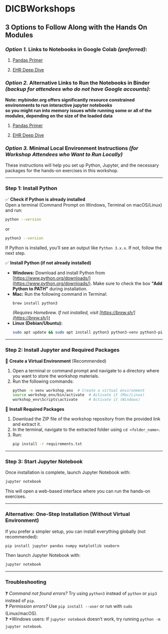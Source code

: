 # DICBWorkshops

## 3 Options to Follow Along with the Hands On Modules

### *Option 1.* Links to Notebooks in Google Colab *(preferred)*:

1. [Pandas Primer](https://colab.research.google.com/github/btwooton/DICBWorkshops/blob/master/PandasAndNumpyPrimer.ipynb)

2. [EHR Deep Dive](https://colab.research.google.com/github/btwooton/DICBWorkshops/blob/master/EHRDeepDive_Diabetes.ipynb)

### *Option 2.* Alternative Links to Run the Notebooks in Binder *(backup for attendees who do not have Google accounts)*:
**Note: mybinder.org offers significantly resource constrained environments to run interactive jupyter notebooks**  \
**so you might run into memory issues while running some or all of the modules, depending on the size of the loaded data**
1. [Pandas Primer](https://mybinder.org/v2/gh/btwooton/DICBWorkshops/master?filepath=PandasAndNumpyPrimer.ipynb)

2. [EHR Deep Dive](https://mybinder.org/v2/gh/btwooton/DICBWorkshops/master?filepath=EHRDeepDive_Diabetes.ipynb)

### *Option 3.* Minimal Local Environment Instructions *(for Workshop Attendees who Want to Run Locally)* 

These instructions will help you set up Python, Jupyter, and the necessary packages for the hands-on exercises in this workshop.  

---

### **Step 1: Install Python**  
✅ **Check if Python is already installed**  
Open a terminal (Command Prompt on Windows, Terminal on macOS/Linux) and run:  
```sh
python --version
```
or  
```sh
python3 --version
```  
If Python is installed, you’ll see an output like `Python 3.x.x`. If not, follow the next step.  

✅ **Install Python (if not already installed)**  
- **Windows:** Download and install Python from [https://www.python.org/downloads/](https://www.python.org/downloads/). Make sure to check the box **"Add Python to PATH"** during installation.  
- **Mac:** Run the following command in Terminal:  
  ```sh
  brew install python3
  ```  
  *(Requires Homebrew. If not installed, visit [https://brew.sh/](https://brew.sh/))*  
- **Linux (Debian/Ubuntu):**  
  ```sh
  sudo apt update && sudo apt install python3 python3-venv python3-pip
  ```  

---

### **Step 2: Install Jupyter and Required Packages**  
📌 **Create a Virtual Environment** (Recommended)  
1. Open a terminal or command prompt and navigate to a directory where you want to store the workshop materials.  
2. Run the following commands:  
   ```sh
   python -m venv workshop_env  # Create a virtual environment
   source workshop_env/bin/activate  # Activate it (Mac/Linux)
   workshop_env\Scripts\activate     # Activate it (Windows)
   ```  

📌 **Install Required Packages**  
1. Download the ZIP file of the workshop repository from the provided link and extract it.  
2. In the terminal, navigate to the extracted folder using `cd <folder_name>`.  
3. Run:  
   ```sh
   pip install -r requirements.txt
   ```  

---

### **Step 3: Start Jupyter Notebook**  
Once installation is complete, launch Jupyter Notebook with:  
```sh
jupyter notebook
```  
This will open a web-based interface where you can run the hands-on exercises.  

---

### **Alternative: One-Step Installation (Without Virtual Environment)**  
If you prefer a simpler setup, you can install everything globally (not recommended):  
```sh
pip install jupyter pandas numpy matplotlib seaborn
```  
Then launch Jupyter Notebook with:  
```sh
jupyter notebook
```  

---

### **Troubleshooting**  
❓ *Command not found errors?* Try using `python3` instead of `python` or `pip3` instead of `pip`.  
❓ *Permission errors?* Use `pip install --user` or run with `sudo` (Linux/macOS).  
❓ *Windows users: If `jupyter notebook` doesn’t work, try running `python -m jupyter notebook`.  